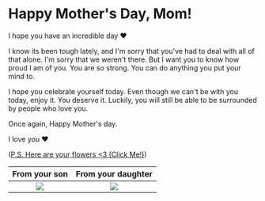 # Happy Mother's Day, Mom!

I hope you have an incredible day ❤️

I know its been tough lately, and I'm sorry that you've had to deal with all of that alone. I'm sorry that we weren't there.
But I want you to know how proud I am of you. You are so strong. You can do anything you put your mind to.

I hope you celebrate yourself today. Even though we can't be with you today, enjoy it. You deserve it.
Luckily, you will still be able to be surrounded by people who love you.

Once again, Happy Mother's day.

I love you ❤️

([P.S. Here are your flowers <3 (Click Me!)](https://awesometevv.github.io/MD24/HappyMothersDay.html))

|   From your son   | From your daughter |
| :---------------: | :----------------: |
| ![](image-83.jpg) | ![](image-89.jpg)  |

